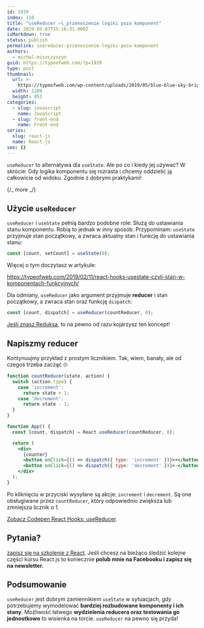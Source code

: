 ```yaml
---
id: 1939
index: 110
title: "useReducer —\_przenoszenie logiki poza komponent"
date: 2019-05-07T15:16:31.000Z
isMarkdown: true
status: publish
permalink: usereducer-przenoszenie-logiki-poza-komponent
authors:
  - michal-miszczyszyn
guid: https://typeofweb.com/?p=1939
type: post
thumbnail:
  url: >-
    https://typeofweb.com/wp-content/uploads/2019/05/blue-blue-sky-bright-1323732.jpg
  width: 1280
  height: 853
categories:
  - slug: javascript
    name: JavaScript
  - slug: front-end
    name: Front-end
series:
  slug: react-js
  name: React.js
seo: {}
---
```


`useReducer` to alternatywa dla `useState`. Ale po co i kiedy jej używać? W skrócie: Gdy logika komponentu się rozrasta i chcemy oddzielić ją całkowicie od widoku. Zgodnie z dobrymi praktykami!

{/_ more _/}

## Użycie `useReducer`

`useReducer` i `useState` pełnią bardzo podobne role: Służą do ustawiania stanu komponentu. Robią to jednak w inny sposób. Przypominam: `useState` przyjmuje stan początkowy, a zwraca aktualny stan i funkcję do ustawiania stanu:

```js
const [count, setCount] = useState(0);
```

Więcej o tym doczytasz w artykule:

https://typeofweb.com/2019/02/11/react-hooks-usestate-czyli-stan-w-komponentach-funkcyjnych/

Dla odmiany, `useReducer` jako argument przyjmuje **reducer** i stan początkowy, a zwraca stan oraz funkcję `dispatch`:

```js
const [count, dispatch] = useReducer(countReducer, 0);
```

[Jeśli znasz Reduksa](https://typeofweb.com/2018/04/06/react-redux-kurs-wprowadzenie-i-podstawy/), to na pewno od razu kojarzysz ten koncept!

## Napiszmy reducer

Kontynuujmy przykład z prostym licznikiem. Tak, wiem, banały, ale od czegoś trzeba zacząć 🙄

```jsx
function countReducer(state, action) {
  switch (action.type) {
    case 'increment':
      return state + 1;
    case 'decrement':
      return state - 1;
  }
}

function App() {
  const [count, dispatch] = React.useReducer(countReducer, 0);

  return (
    <div>
      {counter}
      <button onClick={() => dispatch({ type: 'increment' })}>+</button>
      <button onClick={() => dispatch({ type: 'decrement' })}>-</button>
    </div>
  );
}
```

Po kliknięciu w przyciski wysyłane są akcje: `increment` i `decrement`. Są one obsługiwane przez `countReducer`, który odpowiednio zwiększa lub zmniejsza licznik o 1.

<CodepenWidget height="485" themeId="light" slugHash="QRbpPa" defaultTab="js,result" user="mmiszy" penTitle="React Hooks: useReducer"><a href="http://codepen.io/mmiszy/pen/QRbpPa/">Zobacz Codepen React Hooks: useReducer</a>.</CodepenWidget>

## Pytania?

<a href="https://szkolenia.typeofweb.com/" target="_blank">zapisz się na szkolenie z React</a>. Jeśli chcesz na bieżąco śledzić kolejne części kursu React.js to koniecznie <strong>polub mnie na Facebooku i zapisz się na newsletter.</strong>
<NewsletterForm />
<FacebookPageWidget />

## Podsumowanie

`useReducer` jest dobrym zamiennikiem `useState` w sytuacjach, gdy potrzebujemy wymodelować **bardziej rozbudowane komponenty i ich stany**. Możliwość łatwego **wydzielenia reducera oraz testowania go jednostkowo** to wisienka na torcie. `useReducer` na pewno się przyda!
